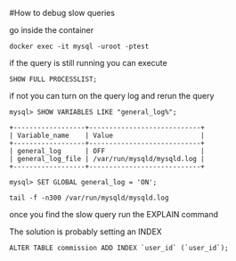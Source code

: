 #How to debug slow queries
 
 go inside the container
 ```
 docker exec -it mysql -uroot -ptest
 ```
 
 if the query is still running you can execute
 ```
 SHOW FULL PROCESSLIST;
 ```
 
 if not you can turn on the query log and rerun the query
 ```
 mysql> SHOW VARIABLES LIKE "general_log%";
 
 +------------------+----------------------------+
 | Variable_name    | Value                      |
 +------------------+----------------------------+
 | general_log      | OFF                        |
 | general_log_file | /var/run/mysqld/mysqld.log |
 +------------------+----------------------------+
 
 mysql> SET GLOBAL general_log = 'ON';
 
 tail -f -n300 /var/run/mysqld/mysqld.log
 ```
 
 once you find the slow query run the EXPLAIN command

 The solution is probably setting an INDEX
 
 ```
 ALTER TABLE commission ADD INDEX `user_id` (`user_id`);
 ```